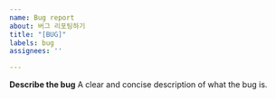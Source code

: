 ```yaml
---
name: Bug report
about: 버그 리포팅하기
title: "[BUG]"
labels: bug
assignees: ''

---
```


**Describe the bug**
A clear and concise description of what the bug is.
